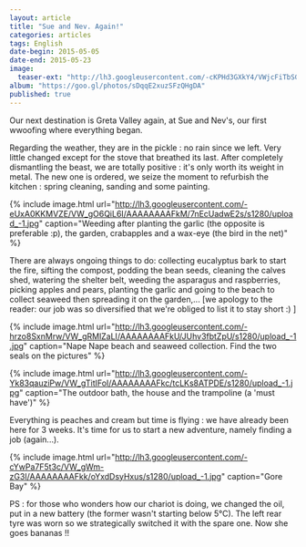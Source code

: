 ```yaml
---
layout: article
title: "Sue and Nev. Again!"
categories: articles
tags: English
date-begin: 2015-05-05
date-end: 2015-05-23
image: 
  teaser-ext: "http://lh3.googleusercontent.com/-cKPHd3GXkY4/VWjcFiTbSGI/AAAAAAAAFe4/z4q_5l5NUVc/s1280/upload_-1.jpg"
album: "https://goo.gl/photos/sDqqE2xuzSFzQHgDA"
published: true
---
```


Our next destination is Greta Valley again, at Sue and Nev's, our first wwoofing where everything began.

Regarding the weather, they are in the pickle : no rain since we left. Very little changed except for the stove that breathed its last. After completely dismantling the beast, we are totally positive : it's only worth its  weight in metal. The new one is ordered, we seize the moment to refurbish the kitchen : spring cleaning, sanding and some painting.

{% include image.html url="http://lh3.googleusercontent.com/-eUxA0KKMVZE/VW_gO6QiL6I/AAAAAAAAFkM/7nEcUadwE2s/s1280/upload_-1.jpg" caption="Weeding after planting the garlic (the opposite is preferable :p), the garden, crabapples and a wax-eye (the bird in the net)" %}

There are always ongoing things to do: collecting eucalyptus bark to start the fire, sifting the compost, podding the bean seeds, cleaning the calves shed, watering the shelter belt, weeding the asparagus and raspberries, picking apples and pears, planting the garlic and going to the beach to collect seaweed then spreading it on the garden,... [we apology to the reader: our job was so diversified that we're obliged to list it to stay short :) ]

{% include image.html url="http://lh3.googleusercontent.com/-hrzo8SxnMrw/VW_gRMlZaLI/AAAAAAAAFkU/JUhv3fbtZpU/s1280/upload_-1.jpg" caption="Nape Nape beach and seaweed collection. Find the two seals on the pictures" %}

{% include image.html url="http://lh3.googleusercontent.com/-Yk83qauziPw/VW_gTitIFoI/AAAAAAAAFkc/tcLKs8ATPDE/s1280/upload_-1.jpg" caption="The outdoor bath, the house and the trampoline (a 'must have')" %}

Everything is peaches and cream but time is flying : we have already been here for 3 weeks. It's time for us to start a new adventure, namely finding a job (again...).

{% include image.html url="http://lh3.googleusercontent.com/-cYwPa7F5t3c/VW_gWm-zG3I/AAAAAAAAFkk/oYxdDsyHxus/s1280/upload_-1.jpg" caption="Gore Bay" %}

PS : for those who wonders how our chariot is doing, we changed the oil, put in a new battery (the former wasn't starting below 5°C). The left rear tyre was worn so we strategically switched it with the spare one. Now she goes bananas !!